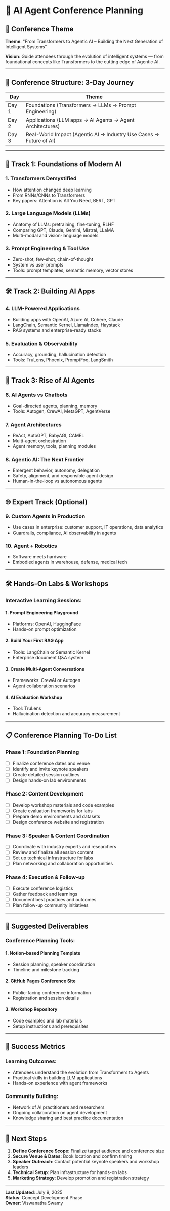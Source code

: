 # 🤖 AI Agent Conference Planning

## 🎯 **Conference Theme**

**Theme**: "From Transformers to Agentic AI – Building the Next Generation of Intelligent Systems"

**Vision**: Guide attendees through the evolution of intelligent systems — from foundational concepts like Transformers to the cutting edge of Agentic AI.

---

## 📅 **Conference Structure: 3-Day Journey**

| Day   | Theme                                                              |
| ----- | ------------------------------------------------------------------ |
| Day 1 | Foundations (Transformers → LLMs → Prompt Engineering)             |
| Day 2 | Applications (LLM apps → AI Agents → Agent Architectures)          |
| Day 3 | Real-World Impact (Agentic AI → Industry Use Cases → Future of AI) |

---

## 🧠 **Track 1: Foundations of Modern AI**

### 1. **Transformers Demystified**

- How attention changed deep learning
- From RNNs/CNNs to Transformers
- Key papers: Attention is All You Need, BERT, GPT

### 2. **Large Language Models (LLMs)**

- Anatomy of LLMs: pretraining, fine-tuning, RLHF
- Comparing GPT, Claude, Gemini, Mistral, LLaMA
- Multi-modal and vision-language models

### 3. **Prompt Engineering & Tool Use**

- Zero-shot, few-shot, chain-of-thought
- System vs user prompts
- Tools: prompt templates, semantic memory, vector stores

---

## 🛠️ **Track 2: Building AI Apps**

### 4. **LLM-Powered Applications**

- Building apps with OpenAI, Azure AI, Cohere, Claude
- LangChain, Semantic Kernel, LlamaIndex, Haystack
- RAG systems and enterprise-ready stacks

### 5. **Evaluation & Observability**

- Accuracy, grounding, hallucination detection
- Tools: TruLens, Phoenix, PromptFoo, LangSmith

---

## 🤖 **Track 3: Rise of AI Agents**

### 6. **AI Agents vs Chatbots**

- Goal-directed agents, planning, memory
- Tools: Autogen, CrewAI, MetaGPT, AgentVerse

### 7. **Agent Architectures**

- ReAct, AutoGPT, BabyAGI, CAMEL
- Multi-agent orchestration
- Agent memory, tools, planning modules

### 8. **Agentic AI: The Next Frontier**

- Emergent behavior, autonomy, delegation
- Safety, alignment, and responsible agent design
- Human-in-the-loop vs autonomous agents

---

## 🌐 **Expert Track (Optional)**

### 9. **Custom Agents in Production**

- Use cases in enterprise: customer support, IT operations, data analytics
- Guardrails, compliance, AI observability in agents

### 10. **Agent + Robotics**

- Software meets hardware
- Embodied agents in warehouse, defense, medical tech

---

## 🛠 **Hands-On Labs & Workshops**

### **Interactive Learning Sessions:**

#### 1. Prompt Engineering Playground

- Platforms: OpenAI, HuggingFace
- Hands-on prompt optimization

#### 2. Build Your First RAG App

- Tools: LangChain or Semantic Kernel
- Enterprise document Q&A system

#### 3. Create Multi-Agent Conversations

- Frameworks: CrewAI or Autogen
- Agent collaboration scenarios

#### 4. AI Evaluation Workshop

- Tool: TruLens
- Hallucination detection and accuracy measurement

---

## 📋 **Conference Planning To-Do List**

### **Phase 1: Foundation Planning**

- [ ] Finalize conference dates and venue
- [ ] Identify and invite keynote speakers
- [ ] Create detailed session outlines
- [ ] Design hands-on lab environments

### **Phase 2: Content Development**

- [ ] Develop workshop materials and code examples
- [ ] Create evaluation frameworks for labs
- [ ] Prepare demo environments and datasets
- [ ] Design conference website and registration

### **Phase 3: Speaker & Content Coordination**

- [ ] Coordinate with industry experts and researchers
- [ ] Review and finalize all session content
- [ ] Set up technical infrastructure for labs
- [ ] Plan networking and collaboration opportunities

### **Phase 4: Execution & Follow-up**

- [ ] Execute conference logistics
- [ ] Gather feedback and learnings
- [ ] Document best practices and outcomes
- [ ] Plan follow-up community initiatives

---

## 🎯 **Suggested Deliverables**

### **Conference Planning Tools:**

#### 1. Notion-based Planning Template

- Session planning, speaker coordination
- Timeline and milestone tracking

#### 2. GitHub Pages Conference Site

- Public-facing conference information
- Registration and session details

#### 3. Workshop Repository

- Code examples and lab materials
- Setup instructions and prerequisites

---

## 🌟 **Success Metrics**

### **Learning Outcomes:**

- Attendees understand the evolution from Transformers to Agents
- Practical skills in building LLM applications
- Hands-on experience with agent frameworks

### **Community Building:**

- Network of AI practitioners and researchers
- Ongoing collaboration on agent development
- Knowledge sharing and best practice documentation

---

## 📝 **Next Steps**

1. **Define Conference Scope**: Finalize target audience and conference size
2. **Secure Venue & Dates**: Book location and confirm timing
3. **Speaker Outreach**: Contact potential keynote speakers and workshop leaders
4. **Technical Setup**: Plan infrastructure for hands-on labs
5. **Marketing Strategy**: Develop promotion and registration strategy

---

**Last Updated**: July 9, 2025  
**Status**: Concept Development Phase  
**Owner**: Viswanatha Swamy

